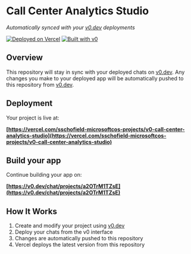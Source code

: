 # Call Center Analytics Studio

*Automatically synced with your [v0.dev](https://v0.dev) deployments*

[![Deployed on Vercel](https://img.shields.io/badge/Deployed%20on-Vercel-black?style=for-the-badge&logo=vercel)](https://vercel.com/sschofield-microsoftcos-projects/v0-call-center-analytics-studio)
[![Built with v0](https://img.shields.io/badge/Built%20with-v0.dev-black?style=for-the-badge)](https://v0.dev/chat/projects/a2OTrM1TZsE)

## Overview

This repository will stay in sync with your deployed chats on [v0.dev](https://v0.dev).
Any changes you make to your deployed app will be automatically pushed to this repository from [v0.dev](https://v0.dev).

## Deployment

Your project is live at:

**[https://vercel.com/sschofield-microsoftcos-projects/v0-call-center-analytics-studio](https://vercel.com/sschofield-microsoftcos-projects/v0-call-center-analytics-studio)**

## Build your app

Continue building your app on:

**[https://v0.dev/chat/projects/a2OTrM1TZsE](https://v0.dev/chat/projects/a2OTrM1TZsE)**

## How It Works

1. Create and modify your project using [v0.dev](https://v0.dev)
2. Deploy your chats from the v0 interface
3. Changes are automatically pushed to this repository
4. Vercel deploys the latest version from this repository
